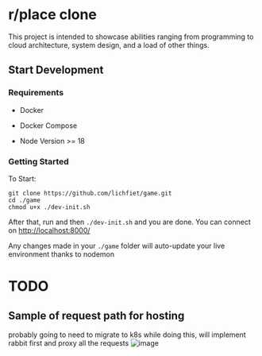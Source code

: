 
# r/place clone
This project is intended to showcase abilities ranging from programming to cloud architecture, system design, and a load of other things.
## Start Development

### Requirements

- Docker

- Docker Compose

- Node Version >= 18


### Getting Started

To Start:

```
git clone https://github.com/lichfiet/game.git
cd ./game
chmod u+x ./dev-init.sh
```

After that, run and then `./dev-init.sh` and you are done. You can connect on [http://localhost:8000/](http://localhost:8000/)

  

Any changes made in your `./game` folder will auto-update your live environment thanks to nodemon

# TODO

## Sample of request path for hosting
probably going to need to migrate to k8s while doing this, will implement rabbit first and proxy all the requests
![image](https://media.discordapp.net/attachments/219268654745780225/1209237092371267604/Untitled_Artwork.png?ex=65e630cd&is=65d3bbcd&hm=535ec33656e29681b73d55a3ba9f8e651f3f12da06fd422f0bd2d3250bf0c5b8&=&format=webp&quality=lossless&width=855&height=597)
